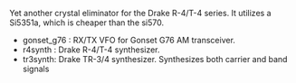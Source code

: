 Yet another crystal eliminator for the Drake R-4/T-4 series.
It utilizes a Si5351a, which is cheaper than the si570.

- gonset_g76 : RX/TX VFO for Gonset G76 AM transceiver.
- r4synth : Drake R-4/T-4 synthesizer.
- tr3synth: Drake TR-3/4 synthesizer. Synthesizes both carrier and band signals
